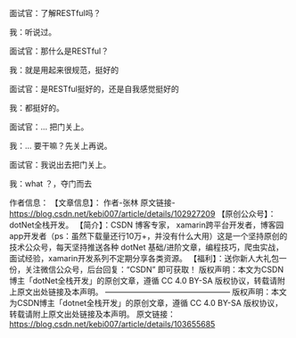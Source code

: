面试官：了解RESTful吗？

我：听说过。

面试官：那什么是RESTful？

我：就是用起来很规范，挺好的

面试官：是RESTful挺好的，还是自我感觉挺好的

我：都挺好的。

面试官：… 把门关上。

我：… 要干嘛？先关上再说。

面试官：我说出去把门关上。

我：what ？，夺门而去

作者信息：
【文章信息】：
作者-张林
原文链接-https://blog.csdn.net/kebi007/article/details/102927209
【原创公众号】：dotNet全栈开发。
【简介】：CSDN 博客专家， xamarin跨平台开发者，博客园app开发者（ps：虽然下载量还行10万+，并没有什么大用）这是一个坚持原创的技术公众号，每天坚持推送各种 dotNet 基础/进阶文章，编程技巧，爬虫实战，面试经验，xamarin开发系列不定期分享各类资源。
【福利】：送你新人大礼包一份，关注微信公众号，后台回复：“CSDN” 即可获取！
版权声明：本文为CSDN博主「dotNet全栈开发」的原创文章，遵循 CC 4.0 BY-SA 版权协议，转载请附上原文出处链接及本声明。
————————————————
版权声明：本文为CSDN博主「dotnet全栈开发」的原创文章，遵循 CC 4.0 BY-SA 版权协议，转载请附上原文出处链接及本声明。
原文链接：https://blog.csdn.net/kebi007/article/details/103655685
